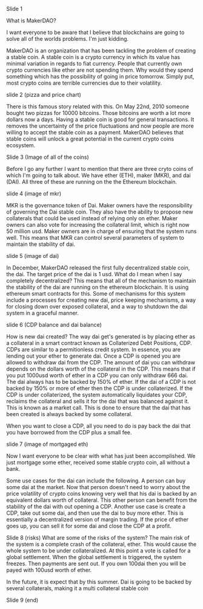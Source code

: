 Slide 1

What is MakerDAO?

I want everyone to be aware that I believe that blockchains are going to solve all of the worlds problems. I'm just kidding.

MakerDAO is an organization that has been tackling the problem of creating a stable coin. A stable coin is a crypto currency in which its value has minimal variation in regards to fiat currency. People that currently own crypto currencies like ether are not spending them. Why would they spend something which has the possibility of going in price tomorrow. Simply put, most crypto coins are terrible currencies due to their volatility.

slide 2 (pizza and price chart)

There is this famous story related with this. On May 22nd, 2010 someone bought two pizzas for 10000 bitcoins. Those bitcoins are worth a lot more dollars now a days. Having a stable coin is good for general transactions. It removes the uncertainty of the price fluctuations and now people are more willing to accept the stable coin as a payment. MakerDAO believes that stable coins will unlock a great potential in the current crypto coins ecosystem.

Slide 3 (Image of all of the coins)

Before I go any further I want to mention that there are three cryto coins of which I'm going to talk about. We have ether (ETH), maker (MKR), and dai (DAI). All three of these are running on the the Ethereum blockchain.

slide 4 (image of mkr)

MKR is the governance token of Dai. Maker owners have the responsibility of governing the Dai stable coin. They also have the ability to propose new collaterals that could be used instead of relying only on ether. Maker owners can also vote for increasing the collateral limit, which is right now 50 million usd. Maker owners are in charge of ensuring that the system runs well. This means that MKR can control several parameters of system to maintain the stability of dai.

slide 5 (image of dai)

In December, MakerDAO released the first fully decentralized stable coin, the dai. The target price of the dai is 1 usd. What do I mean when I say completely decentralized? This means that all of the mechanism to maintain the stability of the dai are running on the ethereum blockchain. It is using ethereum smart contracts for this. Some of mechanisms for this system include a processes for creating new dai, price keeping mechanisms, a way for closing down over exposed collateral, and a way to shutdown the dai system in a graceful manner. 

slide 6 (CDP balance and dai balance)

How is new dai created? The way dai get's generated is by placing ether as a collateral in a smart contract known as Collaterized Debt Positions, CDP. CDPs are similar to a permitionless credit system. In essence, you are lending out your ether to generate dai. Once a CDP is opened you are allowed to withdraw dai from the CDP. The amount of dai you can withdraw depends on the dollars worth of the collateral in the CDP. This means that if you put 1000usd worth of ether in a CDP you can only withdraw 666 dai. The dai always has to be backed by 150% of ether. If the dai of a CDP is not backed by 150% or more of ether then the CDP is under collaterized. If the CDP is under collaterized, the system automatically liquidates your CDP, reclaims the collateral and sells it for the dai that was balanced against it. This is known as a market call. This is done to ensure that the dai that has been created is always backed by some collateral. 

When you want to close a CDP, all you need to do is pay back the dai that you have borrowed from the CDP plus a small fee.  

slide 7 (image of mortgaged eth)

Now I want everyone to be clear with what has just been accomplished. We just mortgage some ether, received some stable crypto coin, all without a bank.

Some use cases for the dai can include the following. A person can buy some dai at the market. Now that person doesn't need to worry about the price volatility of crypto coins knowing very well that his dai is backed by an equivalent dollars worth of collateral. This other person can benefit from the stability of the dai with out opening a CDP. Another use case is create a CDP, take out some dai, and then use the dai to buy more ether. This is essentially a decentralized version of margin trading. If the price of ether goes up, you can sell it for some dai and close the CDP at a profit.
 
 Slide 8 (risks)
What are some of the risks of the system? The main risk of the system is a complete crash of the collateral, ether. This would cause the whole system to be under collateralized. At this point a vote is called for a global settlement. When the global settlement is triggered, the system freezes. Then payments are sent out. If you own 100dai then you will be payed with 100usd worth of ether.
    
In the future, it is expect that by this summer. Dai is going to be backed by several collaterals, making it a multi collateral stable coin

Slide 9 (end)

